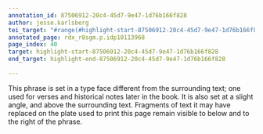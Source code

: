```yaml
---
annotation_id: 87506912-20c4-45d7-9e47-1d76b166f828
author: jesse.karlsberg
tei_target: "#range(#highlight-start-87506912-20c4-45d7-9e47-1d76b166f828, #highlight-end-87506912-20c4-45d7-9e47-1d76b166f828)"
annotated_page: rdx_r8sgm.p.idp10113968
page_index: 40
target: highlight-start-87506912-20c4-45d7-9e47-1d76b166f828
end_target: highlight-end-87506912-20c4-45d7-9e47-1d76b166f828

---
```

This phrase is set in a type face different from the surrounding text; one used for verses and historical notes later in the book. It is also set at a slight angle, and above the surrounding text. Fragments of text it may have replaced on the plate used to print this page remain visible to below and to the right of the phrase.